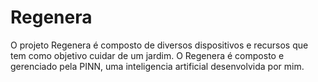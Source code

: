 Regenera
========
O projeto Regenera é composto de diversos dispositivos e recursos que tem como objetivo cuidar de um jardim.
O Regenera é composto e gerenciado pela PINN, uma inteligencia artificial desenvolvida por mim.
